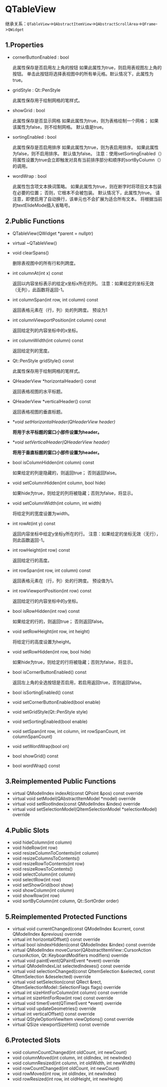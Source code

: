 # QTableView

继承关系：`QTableView`->`QAbstractItemView`->`QAbstractScrollArea`->`QFrame`->`QWidget`

## 1.Properties

- cornerButtonEnabled : bool

  此属性保存是否启用左上角的按钮
  如果此属性为true，则启用表视图左上角的按钮。 单击此按钮将选择表视图中的所有单元格。默认情况下，此属性为true。

- gridStyle : Qt::PenStyle

  此属性保存用于绘制网格的笔样式。

- showGrid : bool

  此属性保存是否显示网格
  如果此属性为true，则为表格绘制一个网格； 如果该属性为false，则不绘制网格。 默认值是true。

- sortingEnabled : bool

  此属性保存是否启用排序
  如果此属性为true，则为表启用排序。 如果此属性为false，则不启用排序。 默认值为false。
  注意：使用setSortingEnabled（）将属性设置为true会立即触发对具有当前排序部分和顺序的sortByColumn（）的调用。

- wordWrap : bool

  此属性包含项文本换词策略。
  如果此属性为true，则在断字时将项目文本包装在必要的位置； 否则，它根本不会被包装。 默认情况下，此属性为true。
  请注意，即使启用了自动换行，该单元也不会扩展为适合所有文本。 将根据当前的textElideMode插入省略号。

## 2.Public Functions

- QTableView(QWidget *parent = nullptr)

- virtual ~QTableView()

- void clearSpans()

  删除表视图中的所有行和列跨度。

- int columnAt(int x) const

  返回以内容坐标表示的给定x坐标x所在的列。
  注意：如果给定的坐标无效（无列），此函数将返回-1。

- int columnSpan(int row, int column) const

  返回表格元素在（行，列）处的列跨度。 预设为1

- int columnViewportPosition(int column) const

  返回给定列的内容坐标中的x坐标。

- int columnWidth(int column) const

  返回给定列的宽度。

- Qt::PenStyle gridStyle() const

  此属性保存用于绘制网格的笔样式。

- QHeaderView *horizontalHeader() const

  返回表格视图的水平标题。

- QHeaderView *verticalHeader() const

  返回表格视图的垂直标题。

- **void setHorizontalHeader(QHeaderView *header)**

  **将用于水平标题的窗口小部件设置为header。**

- **void setVerticalHeader(QHeaderView *header)**

  **将用于垂直标题的窗口小部件设置为header。**

- bool isColumnHidden(int column) const

  如果给定的列是隐藏的，则返回true； 否则返回false。

- void setColumnHidden(int column, bool hide)

  如果hide为true，则给定的列将被隐藏；否则为false，将显示。

- void setColumnWidth(int column, int width)

  将给定列的宽度设置为width。

- int rowAt(int y) const

  返回内容坐标中给定y坐标y所在的行。
  注意：如果给定的坐标无效（无行），则此函数返回-1。

- int rowHeight(int row) const

  返回给定行的高度。

- int rowSpan(int row, int column) const

  返回表格元素在（行，列）处的行跨度。 预设值为1。

- int rowViewportPosition(int row) const

  返回给定行的内容坐标中的y坐标。

- bool isRowHidden(int row) const

  如果给定的行的，则返回true； 否则返回false。

- void setRowHeight(int row, int height)

  将给定行的高度设置为height。

- void setRowHidden(int row, bool hide)

  如果hide为true，则给定的行将被隐藏；否则为false，将显示。

- bool isCornerButtonEnabled() const

  返回左上角的全选按钮是否启用，若启用返回true，否则返回false。

- bool isSortingEnabled() const

- void setCornerButtonEnabled(bool enable)

- void setGridStyle(Qt::PenStyle style)

- void setSortingEnabled(bool enable)

- void setSpan(int row, int column, int rowSpanCount, int columnSpanCount)

- void setWordWrap(bool on)

- bool showGrid() const

- bool wordWrap() const

## 3.Reimplemented Public Functions

- virtual QModelIndex indexAt(const QPoint &pos) const override
- virtual void setModel(QAbstractItemModel *model) override
- virtual void setRootIndex(const QModelIndex &index) override
- virtual void setSelectionModel(QItemSelectionModel *selectionModel) override

## 4.Public Slots

- void hideColumn(int column)
- void hideRow(int row)
- void resizeColumnToContents(int column)
- void resizeColumnsToContents()
- void resizeRowToContents(int row)
- void resizeRowsToContents()
- void selectColumn(int column)
- void selectRow(int row)
- void setShowGrid(bool show)
- void showColumn(int column)
- void showRow(int row)
- void sortByColumn(int column, Qt::SortOrder order)

## 5.Reimplemented Protected Functions

- virtual void currentChanged(const QModelIndex &current, const QModelIndex &previous) override
- virtual int horizontalOffset() const override
- virtual bool isIndexHidden(const QModelIndex &index) const override
- virtual QModelIndex moveCursor(QAbstractItemView::CursorAction cursorAction, Qt::KeyboardModifiers modifiers) override
- virtual void paintEvent(QPaintEvent *event) override
- virtual QModelIndexList selectedIndexes() const override
- virtual void selectionChanged(const QItemSelection &selected, const QItemSelection &deselected) override
- virtual void setSelection(const QRect &rect, QItemSelectionModel::SelectionFlags flags) override
- virtual int sizeHintForColumn(int column) const override
- virtual int sizeHintForRow(int row) const override
- virtual void timerEvent(QTimerEvent *event) override
- virtual void updateGeometries() override
- virtual int verticalOffset() const override
- virtual QStyleOptionViewItem viewOptions() const override
- virtual QSize viewportSizeHint() const override

## 6.Protected Slots

- void columnCountChanged(int oldCount, int newCount)
- void columnMoved(int column, int oldIndex, int newIndex)
- void columnResized(int column, int oldWidth, int newWidth)
- void rowCountChanged(int oldCount, int newCount)
- void rowMoved(int row, int oldIndex, int newIndex)
- void rowResized(int row, int oldHeight, int newHeight)
